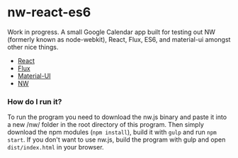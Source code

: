 # nw-react-es6
Work in progress. A small Google Calendar app built for testing 
out NW (formerly known as node-webkit), React, Flux, ES6, and material-ui amongst other nice things.
* [React](https://facebook.github.io/react/)
* [Flux](https://facebook.github.io/flux/)
* [Material-UI](http://www.material-ui.com/)
* [NW](http://nwjs.io/)

### How do I run it?
To run the program you need to download the nw.js binary and paste it into a new /nw/ folder in the root directory of this program. Then simply download the npm modules (```npm install```), build it with ```gulp``` and run ```npm start```.
If you don't want to use nw.js, build the program with gulp and open ```dist/index.html``` in your browser.

